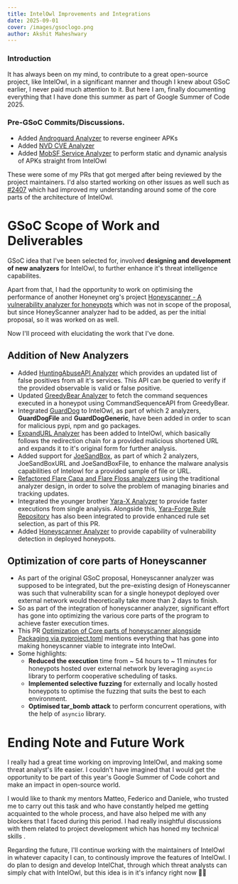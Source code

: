 ```yaml
---
title: IntelOwl Improvements and Integrations
date: 2025-09-01
cover: /images/gsoclogo.png
author: Akshit Maheshwary
---
```


### Introduction
It has always been on my mind, to contribute to a great open-source project, like IntelOwl, in a significant manner and though I knew about GSoC earlier, I never paid much attention to it. But here I am, finally documenting everything that I have done this summer as part of Google Summer of Code 2025.   
### Pre-GSoC Commits/Discussions.


- Added [Androguard Analyzer](https://github.com/intelowlproject/IntelOwl/pull/2555) to reverse engineer APKs 
- Added [NVD CVE Analyzer](https://github.com/intelowlproject/IntelOwl/pull/2560)
- Added [MobSF Service Analyzer](https://github.com/intelowlproject/IntelOwl/pull/2584) to perform static and dynamic analysis of APKs straight from IntelOwl 

These were some of my PRs that got merged after being reviewed by the project maintainers. I'd also started working on other issues as well such as [#2407](https://github.com/intelowlproject/IntelOwl/issues/2407)
which had improved my understanding around some of the core parts of the architecture of IntelOwl.

# GSoC Scope of Work and Deliverables

GSoC idea that I've been selected for, involved **designing and development of new analyzers** for IntelOwl, to further enhance it's threat intelligence capabilites. 

Apart from that, I had the opportunity to work on optimising the performance of another Honeynet org's project [Honeyscanner - A vulnerability analyzer for honeypots](https://github.com/honeynet/honeyscanner) 
which was not in scope of the proposal, but since HoneyScanner analyzer had to be added, as per the initial proposal, so it was worked on as well.

Now I'll proceed with elucidating the work that I've done.

## Addition of New Analyzers

- Added [HuntingAbuseAPI Analyzer](https://github.com/intelowlproject/IntelOwl/pull/2885) which provides an updated list of false positives from all it's services. This API can be queried to verify if the provided observable is valid or false positive.
- Updated [GreedyBear Analyzer](https://github.com/intelowlproject/IntelOwl/pull/2902) to fetch the command sequences executed in a honeypot using CommandSequenceAPI from GreedyBear.
- Integrated [GuardDog](https://github.com/intelowlproject/IntelOwl/pull/2930) to IntelOwl, as part of which 2 analyzers, **GuardDogFile** and **GuardDogGeneric**, have been added in order to scan for malicious pypi, npm and go packages.
- [ExpandURL Analyzer](https://github.com/intelowlproject/IntelOwl/pull/2920) has been added to IntelOwl, which basically follows the redirection chain for a provided malicious shortened URL and expands it to it's original form for further analysis.
- Added support for [JoeSandBox](https://github.com/intelowlproject/IntelOwl/pull/2925), as part of which 2 analyzers, JoeSandBoxURL and JoeSandBoxFile, to enhance the malware analysis capabilities of Intelowl for a provided sample of file or URL.
- [Refactored Flare Capa and Flare Floss analyzers](https://github.com/intelowlproject/IntelOwl/pull/2933) using the traditional analyzer design, in order to solve the problem of managing binaries and tracking updates.
- Integrated the younger brother [Yara-X Analyzer](https://github.com/intelowlproject/IntelOwl/pull/2980) to provide faster executions from single analysis. Alongside this, [Yara-Forge Rule Repository](https://yarahq.github.io/) has also been integrated to provide enhanced rule set selection, as part of this PR.
- Added [Honeyscanner Analyzer](https://github.com/intelowlproject/IntelOwl/pull/2982) to provide capability of vulnerability detection in deployed honeypots.  

## Optimization of core parts of Honeyscanner 
- As part of the original GSoC proposal, Honeyscanner analyzer was supposed to be integrated, but the pre-existing design of Honeyscanner was such that vulnerability scan for
  a single honeypot deployed over external network would theoretically take more than 2 days to finish.
- So as part of the integration of honeyscanner analyzer, significant effort has gone into optimizing the various core parts of the program to achieve faster execution times.
- This PR [Optimization of Core parts of honeyscanner alongside Packaging via pyproject.toml](https://github.com/honeynet/honeyscanner/pull/51) mentions everything that has gone into making honeyscanner viable to integrate into InteOwl.
- Some highlights:
  - **Reduced the execution** time from ~ 54 hours to ~ 11 minutes for honeypots hosted over external network by leveraging `asyncio` library to perform cooperative scheduling of tasks.
  - **Implemented selective fuzzing** for externally and locally hosted honeypots to optimise the fuzzing that suits the best to each environment.
  - **Optimised tar_bomb attack** to perform concurrent operations, with the help of `asyncio` library.

# Ending Note and Future Work

I really had a great time working on improving IntelOwl, and making some threat analyst's life easier. I couldn't have imagined that I would 
get the opportunity to be part of this year's Google Summer of Code cohort and make an impact in open-source world.

I would like to thank my mentors Matteo, Federico and Daniele, who trusted me to carry out this task and who have constantly helped me getting acquainted to the whole process, 
and have also helped me with any blockers that I faced during this period. I had really insightful discussions with them related to project development which
has honed my technical skills . 

Regarding the future, I'll continue working with the maintainers of IntelOwl in whatever capacity I can, to continously improve the features of 
IntelOwl. I do plan to design and develop IntelChat, through which threat analysts can simply chat with IntelOwl, but this idea is in it's infancy right now 😶‍🌫️





